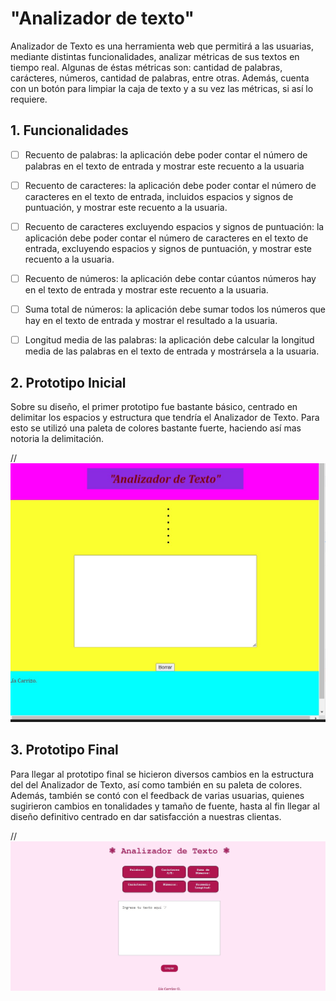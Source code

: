 # "Analizador de texto"

Analizador de Texto es una herramienta web que permitirá a las usuarias, mediante distintas funcionalidades, analizar métricas de sus textos en tiempo real. Algunas de éstas métricas son: cantidad de palabras, carácteres, números, cantidad de palabras, entre otras. 
Además, cuenta con un botón para limpiar la caja de texto y a su vez las métricas, si así lo requiere.


## 1. Funcionalidades

  - [ ] Recuento de palabras: la aplicación debe poder contar el número de palabras en el texto de entrada y mostrar este recuento a la usuaria

  - [ ] Recuento de caracteres: la aplicación debe poder contar el número de caracteres en el texto de entrada, incluidos espacios y signos de puntuación, y mostrar este recuento a la usuaria.

  - [ ] Recuento de caracteres excluyendo espacios y signos de puntuación: la aplicación debe poder contar el número de caracteres en el texto de entrada, excluyendo espacios y signos de puntuación, y mostrar este recuento a la usuaria.

  - [ ] Recuento de números: la aplicación debe contar cúantos números hay en el texto de entrada y mostrar este recuento a la usuaria.

  - [ ] Suma total de números: la aplicación debe sumar todos los números que hay en el texto de entrada y mostrar el resultado a la usuaria.

  - [ ] Longitud media de las palabras: la aplicación debe calcular la longitud media de las palabras en el texto de entrada y mostrársela a la usuaria.

## 2. Prototipo Inicial

Sobre su diseño, el primer prototipo fue bastante básico, centrado en delimitar los espacios y estructura que tendría el Analizador de Texto. Para esto se utilizó una paleta de colores bastante fuerte, haciendo así mas notoria la delimitación. 

//![Alt text](prototipo1.jpg)





## 3. Prototipo Final

Para llegar al prototipo final se hicieron diversos cambios en la estructura del del Analizador de Texto, así como también en su paleta de colores. Además, también se contó con el feedback de varias usuarias, quienes sugirieron cambios en tonalidades y tamaño de fuente, hasta al fin llegar al diseño definitivo centrado en dar satisfacción a nuestras clientas.


//![Alt text](prototipo2.jpg)






